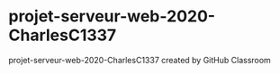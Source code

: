 # projet-serveur-web-2020-CharlesC1337
projet-serveur-web-2020-CharlesC1337 created by GitHub Classroom
